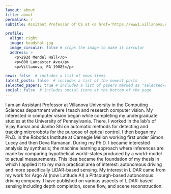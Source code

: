```yaml
---
layout: about
title: about
permalink: /
subtitle: Assitant Professor of CS at <a href='https://www1.villanova.edu/university.html'>Villanova University</a>.

profile:
  align: right
  image: headshot.jpg
  image_circular: false # crops the image to make it circular
  address: >
    <p>292d Mendel Hall</p>
    <p>800 Lancaster Ave</p>
    <p>Villanova, PA 19085</p>

news: false  # includes a list of news items
latest_posts: false  # includes a list of the newest posts
selected_papers: true # includes a list of papers marked as "selected={true}"
social: false  # includes social icons at the bottom of the page
---
```


I am an Assistant Professor at Villanova University in the Computing Sciences department where I teach and research computer vision. My interested in computer vision began while completing my undergraduate studies at the University of Pennsylvania. There, I worked in the lab's of Vijay Kumar and Jianbo Shi on automatic methods for detecting and tracking microrobots for the purpose of optical control. I then began my Ph.D. in the Robotics Institute at Carnegie Mellon working first under Simon Lucey and then Deva Ramanan. During my Ph.D. I became interested analysis by synthesis; the machine learning approach where inferences are made by comparing hypothetical world-states produced by a world-model to actual measurements. This idea became the foundation of my thesis in which I applied it to my main practical area of interest: autonomous driving and more specifically LiDAR-based sensing. My interest in LiDAR came from my work for Argo AI (now Latitude AI) a Pittsburgh-based autonomous driving company. I have published on various aspects of LiDAR-based sensing including depth completion, scene flow, and scene reconstruction.
